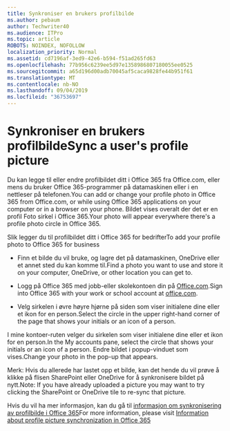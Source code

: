 ```yaml
---
title: Synkroniser en brukers profilbilde
ms.author: pebaum
author: Techwriter40
ms.audience: ITPro
ms.topic: article
ROBOTS: NOINDEX, NOFOLLOW
localization_priority: Normal
ms.assetid: cd7196af-3ed9-42e6-b594-f51ad265fd63
ms.openlocfilehash: 77b956c6239ee5d97e1358986807180055ee0525
ms.sourcegitcommit: a65d196d00adb70045af5caca9828fe44b951f61
ms.translationtype: MT
ms.contentlocale: nb-NO
ms.lasthandoff: 09/04/2019
ms.locfileid: "36753697"
---
```

# <a name="sync-a-users-profile-picture"></a><span data-ttu-id="e1163-102">Synkroniser en brukers profilbilde</span><span class="sxs-lookup"><span data-stu-id="e1163-102">Sync a user's profile picture</span></span>

<span data-ttu-id="e1163-103">Du kan legge til eller endre profilbildet ditt i Office 365 fra Office.com, eller mens du bruker Office 365-programmer på datamaskinen eller i en nettleser på telefonen.</span><span class="sxs-lookup"><span data-stu-id="e1163-103">You can add or change your profile photo in Office 365 from Office.com, or while using Office 365 applications on your computer or in a browser on your phone.</span></span> <span data-ttu-id="e1163-104">Bildet vises overalt der det er en profil Foto sirkel i Office 365.</span><span class="sxs-lookup"><span data-stu-id="e1163-104">Your photo will appear everywhere there's a profile photo circle in Office 365.</span></span>

<span data-ttu-id="e1163-105">Slik legger du til profilbildet ditt i Office 365 for bedrifter</span><span class="sxs-lookup"><span data-stu-id="e1163-105">To add your profile photo to Office 365 for business</span></span>

- <span data-ttu-id="e1163-106">Finn et bilde du vil bruke, og lagre det på datamaskinen, OneDrive eller et annet sted du kan komme til.</span><span class="sxs-lookup"><span data-stu-id="e1163-106">Find a photo you want to use and store it on your computer, OneDrive, or other location you can get to.</span></span>

- <span data-ttu-id="e1163-107">Logg på Office 365 med jobb-eller skolekontoen din på [Office.com](http://www.office.com).</span><span class="sxs-lookup"><span data-stu-id="e1163-107">Sign into Office 365 with your work or school account at [office.com](http://www.office.com).</span></span>

- <span data-ttu-id="e1163-108">Velg sirkelen i øvre høyre hjørne på siden som viser initialene dine eller et ikon for en person.</span><span class="sxs-lookup"><span data-stu-id="e1163-108">Select the circle in the upper right-hand corner of the page that shows your initials or an icon of a person.</span></span>

<span data-ttu-id="e1163-109">I mine kontoer-ruten velger du sirkelen som viser initialene dine eller et ikon for en person.</span><span class="sxs-lookup"><span data-stu-id="e1163-109">In the My accounts pane, select the circle that shows your initials or an icon of a person.</span></span> <span data-ttu-id="e1163-110">Endre bildet i popup-vinduet som vises.</span><span class="sxs-lookup"><span data-stu-id="e1163-110">Change your photo in the pop-up that appears.</span></span>

<span data-ttu-id="e1163-111">Merk: Hvis du allerede har lastet opp et bilde, kan det hende du vil prøve å klikke på flisen SharePoint eller OneDrive for å synkronisere bildet på nytt.</span><span class="sxs-lookup"><span data-stu-id="e1163-111">Note: If you have already uploaded a picture you may want to try clicking the SharePoint or OneDrive tile to re-sync that picture.</span></span>

<span data-ttu-id="e1163-112">Hvis du vil ha mer informasjon, kan du gå til [informasjon om synkronisering av profilbilde i Office 365](https://support.office.com/article/information-about-profile-picture-synchronization-in-office-365-20594d76-d054-4af4-a660-401133e3d48a)</span><span class="sxs-lookup"><span data-stu-id="e1163-112">For more information, please visit [Information about profile picture synchronization in Office 365](https://support.office.com/article/information-about-profile-picture-synchronization-in-office-365-20594d76-d054-4af4-a660-401133e3d48a)</span></span>


